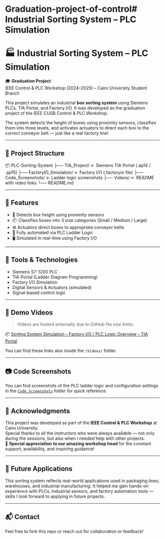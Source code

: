 # Graduation-project-of-control# Industrial Sorting System – PLC Simulation


# 🏭 Industrial Sorting System – PLC Simulation

🎓 **Graduation Project**  
IEEE Control & PLC Workshop (2024–2025) – Cairo University Student Branch

This project simulates an industrial **box sorting system** using Siemens PLCs, TIA Portal, and Factory I/O. It was developed as the graduation project of the IEEE CUSB Control & PLC Workshop.

The system detects the height of boxes using proximity sensors, classifies them into three levels, and activates actuators to direct each box to the correct conveyor belt — just like a real factory line!

---

## 📁 Project Structure

📦 PLC-Sorting-System
├── TIA_Project/ ← Siemens TIA Portal (.ap14 / .ap15)
├── FactoryIO_Simulation/ ← Factory I/O (.factoryio file)
├── Code_Screenshots/ ← Ladder logic screenshots
├── Videos/ ← README with video links
└── README.md


---

## 🔧 Features

- 📏 Detects box height using proximity sensors
- 📦 Classifies boxes into 3 size categories (Small / Medium / Large)
- ⚙️ Actuators direct boxes to appropriate conveyor belts
- 🔄 Fully automated via PLC Ladder Logic
- 🖥️ Simulated in real-time using Factory I/O

---

## 🧰 Tools & Technologies

- Siemens S7-1200 PLC  
- TIA Portal (Ladder Diagram Programming)  
- Factory I/O Simulation  
- Digital Sensors & Actuators (simulated)  
- Signal-based control logic

---

## 🎥 Demo Videos

> Videos are hosted externally due to GitHub file size limits.

📦 [Sorting System Simulation – Factory I/O / PLC Logic Overview – TIA Portal](https://github.com/user-attachments/assets/a74b9501-1033-4381-903b-3bd02556e61f)


You can find these links also inside the `/Videos/` folder.

---

## 📷 Code Screenshots

You can find screenshots of the PLC ladder logic and configuration settings in the [`Code_Screenshots`](./Code_Screenshots) folder for quick reference.

---

## 🙏 Acknowledgments

This project was developed as part of the **IEEE Control & PLC Workshop** at Cairo University.  
Special thanks to all the instructors who were always available — not only during the sessions, but also when I needed help with other projects.  
💙 **Special appreciation to our amazing workshop head** for the constant support, availability, and inspiring guidance!

---

## 🚀 Future Applications

This sorting system reflects real-world applications used in packaging lines, warehouses, and industrial manufacturing. It helped me gain hands-on experience with PLCs, industrial sensors, and factory automation tools — skills I look forward to applying in future projects.

---

## 📬 Contact

Feel free to fork this repo or reach out for collaboration or feedback!  

